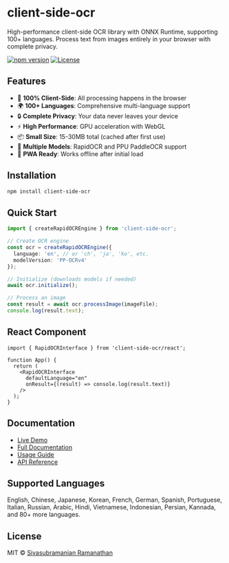# client-side-ocr

High-performance client-side OCR library with ONNX Runtime, supporting 100+ languages. Process text from images entirely in your browser with complete privacy.

[![npm version](https://img.shields.io/npm/v/client-side-ocr.svg)](https://www.npmjs.com/package/client-side-ocr)
[![License](https://img.shields.io/npm/l/client-side-ocr.svg)](https://github.com/siva-sub/client-ocr/blob/main/LICENSE)

## Features

- 🚀 **100% Client-Side**: All processing happens in the browser
- 🌍 **100+ Languages**: Comprehensive multi-language support
- 🔒 **Complete Privacy**: Your data never leaves your device
- ⚡ **High Performance**: GPU acceleration with WebGL
- 📦 **Small Size**: 15-30MB total (cached after first use)
- 🎯 **Multiple Models**: RapidOCR and PPU PaddleOCR support
- 📱 **PWA Ready**: Works offline after initial load

## Installation

```bash
npm install client-side-ocr
```

## Quick Start

```typescript
import { createRapidOCREngine } from 'client-side-ocr';

// Create OCR engine
const ocr = createRapidOCREngine({
  language: 'en', // or 'ch', 'ja', 'ko', etc.
  modelVersion: 'PP-OCRv4'
});

// Initialize (downloads models if needed)
await ocr.initialize();

// Process an image
const result = await ocr.processImage(imageFile);
console.log(result.text);
```

## React Component

```tsx
import { RapidOCRInterface } from 'client-side-ocr/react';

function App() {
  return (
    <RapidOCRInterface 
      defaultLanguage="en"
      onResult={(result) => console.log(result.text)}
    />
  );
}
```

## Documentation

- [Live Demo](https://siva-sub.github.io/client-ocr/)
- [Full Documentation](https://github.com/siva-sub/client-ocr#readme)
- [Usage Guide](https://github.com/siva-sub/client-ocr/blob/main/docs/USAGE.md)
- [API Reference](https://github.com/siva-sub/client-ocr/blob/main/docs/API.md)

## Supported Languages

English, Chinese, Japanese, Korean, French, German, Spanish, Portuguese, Italian, Russian, Arabic, Hindi, Vietnamese, Indonesian, Persian, Kannada, and 80+ more languages.

## License

MIT © [Sivasubramanian Ramanathan](https://sivasub.com)